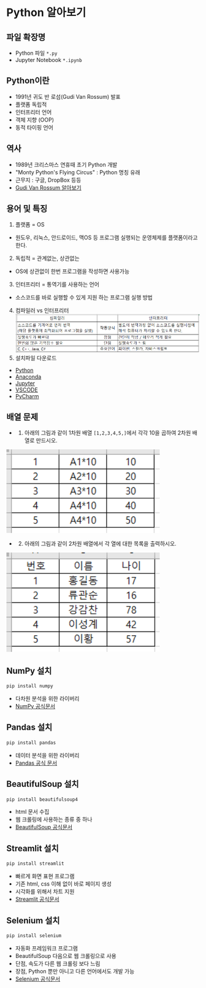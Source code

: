 # Python 알아보기

## 파일 확장명
+ Python 파일 `*.py`
+ Jupyter Notebook `*.ipynb`

## Python이란
+ 1991년 귀도 반 로섬(Gudi Van Rossum) 발표
+ 플랫폼 독립적
+ 인터프리터 언어
+ 객체 지향 (OOP)
+ 동적 타이핑 언어

## 역사
+ 1989년 크리스마스 연휴때 초기 Python 개발
+ "Monty Python's Flying Circus" : Python 명칭 유래
+ 근무지 : 구글, DropBox 등등
+ [Gudi Van Rossum 알아보기](https://en.wikipedia.org/wiki/Guido_van_Rossum)

## 용어 및 특징
1. 플랫폼 = OS
+ 원도우, 리눅스, 안드로이드, 맥OS 등 프로그램 실행되는 운영체제를 플랫폼이라고 한다.
2. 독립적 = 관계없는, 상관없는
+ OS에 상관없이 한번 프로그램을 작성하면 사용가능
3. 인터프리터 = 통역기를 사용하는 언어
+ 소스코드를 바로 실행할 수 있게 지원 하는 프로그램 실행 방법
4. 컴파일러 vs 인터프리터
<img src="./images/type.png" width="832"></img>
5. 설치파일 다운로드
+ [Python](https://www.python.org/downloads/)
+ [Anaconda](https://www.anaconda.com/)
+ [Jupyter](https://jupyter.org/install)
+ [VSCODE](https://code.visualstudio.com/)
+ [PyCharm](https://www.jetbrains.com/pycharm/download/?section=windows)

## 배열 문제
+ 1. 아래의 그림과 같이 1차원 배열 `[1,2,3,4,5,]`에서 각각 10을 곱하여 2차원 배열로 만드시오.

<img src="./images/arr1.png" width="400"></img>

+ 2. 아래의 그림과 같이 2차원 배열에서 각 열에 대한 목록을 출력하시오.

<img src="./images/arr2.png" width="400"></img>

## NumPy 설치
```cmd
pip install numpy
```
+ 다차원 분석을 위한 라이버리
+ [NumPy 공식문서](https://numpy.org/doc/stable/)

## Pandas 설치
```cmd
pip install pandas
```
+ 데이터 분석을 위한 라이버리
+ [Pandas 공식 문서](https://pandas.pydata.org/pandas-docs/stable/reference/index.html)

## BeautifulSoup 설치
```cmd
pip install beautifulsoup4
```
+ html 문서 수집
+ 웹 크롤링에 사용하는 종류 중 하나
+ [BeautifulSoup 공식문서](https://www.crummy.com/software/BeautifulSoup/)

## Streamlit 설치
```cmd
pip install streamlit
```
+ 빠르게 화면 표현 프로그램
+ 기존 html, css 이해 없이 바로 페이지 생성
+ 시각화를 위해서 차트 지원
+ [Streamlit 공식문서](https://docs.streamlit.io/)

## Selenium 설치
```cmd
pip install selenium
```
+ 자동화 프레임워크 프로그램
+ BeautifulSoup 다음으로 웹 크롤링으로 사용
+ 단점, 속도가 다른 웹 크롤링 보다 느림
+ 장점, Python 뿐만 아니고 다른 언어에서도 개발 가능
+ [Selenium 공식문서](https://www.selenium.dev/)
